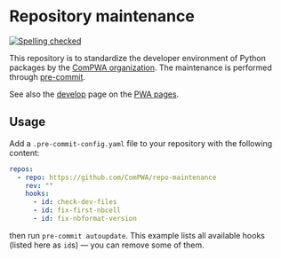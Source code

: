 # Repository maintenance

[![Spelling checked](https://img.shields.io/badge/cspell-checked-brightgreen.svg)](https://github.com/streetsidesoftware/cspell/tree/master/packages/cspell)

This repository is to standardize the developer environment of Python packages
by the [ComPWA organization](https://github.com/ComPWA). The maintenance is
performed through [pre-commit](https://pre-commit.com).

See also the [develop](https://pwa.readthedocs.io/develop.html) page on the
[PWA pages](https://pwa.readthedocs.io).

## Usage

Add a `.pre-commit-config.yaml` file to your repository with the following
content:

```yaml
repos:
  - repo: https://github.com/ComPWA/repo-maintenance
    rev: ""
    hooks:
      - id: check-dev-files
      - id: fix-first-nbcell
      - id: fix-nbformat-version
```

then run `pre-commit autoupdate`. This example lists all available hooks
(listed here as `id`s) ― you can remove some of them.
